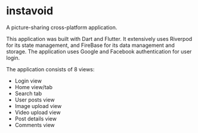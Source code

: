 # instavoid

A picture-sharing cross-platform application.

This application was built with Dart and Flutter. 
It extensively uses Riverpod for its state management, and FireBase for its data management and storage.
The application uses Google and Facebook authentication for user login.

The application consists of 8 views:
- Login view
- Home view/tab
- Search tab
- User posts view
- Image upload view
- Video upload view
- Post details view
- Comments view
